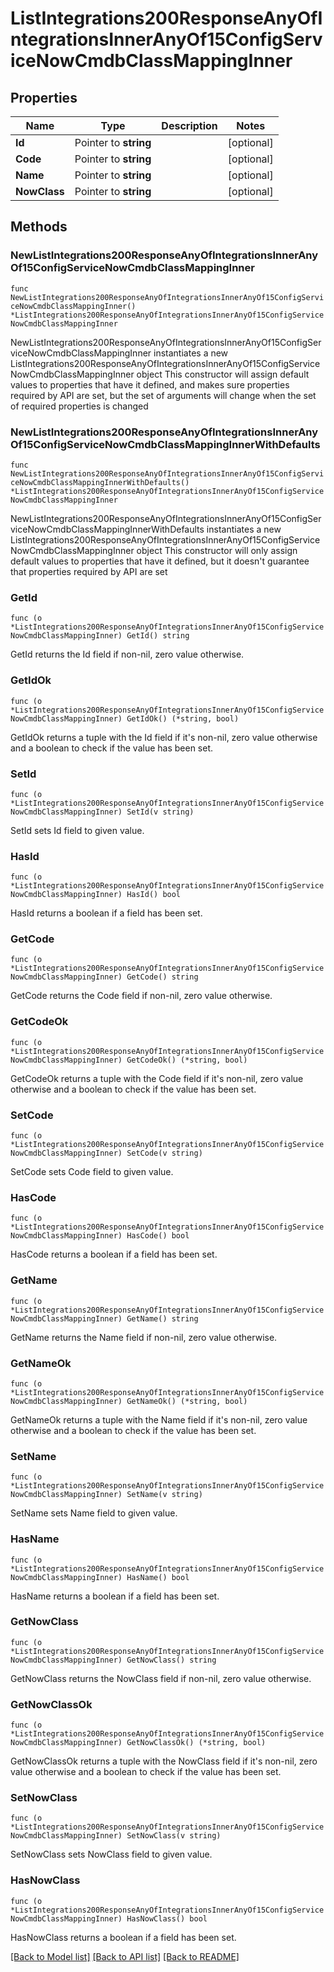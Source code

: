 # ListIntegrations200ResponseAnyOfIntegrationsInnerAnyOf15ConfigServiceNowCmdbClassMappingInner

## Properties

Name | Type | Description | Notes
------------ | ------------- | ------------- | -------------
**Id** | Pointer to **string** |  | [optional] 
**Code** | Pointer to **string** |  | [optional] 
**Name** | Pointer to **string** |  | [optional] 
**NowClass** | Pointer to **string** |  | [optional] 

## Methods

### NewListIntegrations200ResponseAnyOfIntegrationsInnerAnyOf15ConfigServiceNowCmdbClassMappingInner

`func NewListIntegrations200ResponseAnyOfIntegrationsInnerAnyOf15ConfigServiceNowCmdbClassMappingInner() *ListIntegrations200ResponseAnyOfIntegrationsInnerAnyOf15ConfigServiceNowCmdbClassMappingInner`

NewListIntegrations200ResponseAnyOfIntegrationsInnerAnyOf15ConfigServiceNowCmdbClassMappingInner instantiates a new ListIntegrations200ResponseAnyOfIntegrationsInnerAnyOf15ConfigServiceNowCmdbClassMappingInner object
This constructor will assign default values to properties that have it defined,
and makes sure properties required by API are set, but the set of arguments
will change when the set of required properties is changed

### NewListIntegrations200ResponseAnyOfIntegrationsInnerAnyOf15ConfigServiceNowCmdbClassMappingInnerWithDefaults

`func NewListIntegrations200ResponseAnyOfIntegrationsInnerAnyOf15ConfigServiceNowCmdbClassMappingInnerWithDefaults() *ListIntegrations200ResponseAnyOfIntegrationsInnerAnyOf15ConfigServiceNowCmdbClassMappingInner`

NewListIntegrations200ResponseAnyOfIntegrationsInnerAnyOf15ConfigServiceNowCmdbClassMappingInnerWithDefaults instantiates a new ListIntegrations200ResponseAnyOfIntegrationsInnerAnyOf15ConfigServiceNowCmdbClassMappingInner object
This constructor will only assign default values to properties that have it defined,
but it doesn't guarantee that properties required by API are set

### GetId

`func (o *ListIntegrations200ResponseAnyOfIntegrationsInnerAnyOf15ConfigServiceNowCmdbClassMappingInner) GetId() string`

GetId returns the Id field if non-nil, zero value otherwise.

### GetIdOk

`func (o *ListIntegrations200ResponseAnyOfIntegrationsInnerAnyOf15ConfigServiceNowCmdbClassMappingInner) GetIdOk() (*string, bool)`

GetIdOk returns a tuple with the Id field if it's non-nil, zero value otherwise
and a boolean to check if the value has been set.

### SetId

`func (o *ListIntegrations200ResponseAnyOfIntegrationsInnerAnyOf15ConfigServiceNowCmdbClassMappingInner) SetId(v string)`

SetId sets Id field to given value.

### HasId

`func (o *ListIntegrations200ResponseAnyOfIntegrationsInnerAnyOf15ConfigServiceNowCmdbClassMappingInner) HasId() bool`

HasId returns a boolean if a field has been set.

### GetCode

`func (o *ListIntegrations200ResponseAnyOfIntegrationsInnerAnyOf15ConfigServiceNowCmdbClassMappingInner) GetCode() string`

GetCode returns the Code field if non-nil, zero value otherwise.

### GetCodeOk

`func (o *ListIntegrations200ResponseAnyOfIntegrationsInnerAnyOf15ConfigServiceNowCmdbClassMappingInner) GetCodeOk() (*string, bool)`

GetCodeOk returns a tuple with the Code field if it's non-nil, zero value otherwise
and a boolean to check if the value has been set.

### SetCode

`func (o *ListIntegrations200ResponseAnyOfIntegrationsInnerAnyOf15ConfigServiceNowCmdbClassMappingInner) SetCode(v string)`

SetCode sets Code field to given value.

### HasCode

`func (o *ListIntegrations200ResponseAnyOfIntegrationsInnerAnyOf15ConfigServiceNowCmdbClassMappingInner) HasCode() bool`

HasCode returns a boolean if a field has been set.

### GetName

`func (o *ListIntegrations200ResponseAnyOfIntegrationsInnerAnyOf15ConfigServiceNowCmdbClassMappingInner) GetName() string`

GetName returns the Name field if non-nil, zero value otherwise.

### GetNameOk

`func (o *ListIntegrations200ResponseAnyOfIntegrationsInnerAnyOf15ConfigServiceNowCmdbClassMappingInner) GetNameOk() (*string, bool)`

GetNameOk returns a tuple with the Name field if it's non-nil, zero value otherwise
and a boolean to check if the value has been set.

### SetName

`func (o *ListIntegrations200ResponseAnyOfIntegrationsInnerAnyOf15ConfigServiceNowCmdbClassMappingInner) SetName(v string)`

SetName sets Name field to given value.

### HasName

`func (o *ListIntegrations200ResponseAnyOfIntegrationsInnerAnyOf15ConfigServiceNowCmdbClassMappingInner) HasName() bool`

HasName returns a boolean if a field has been set.

### GetNowClass

`func (o *ListIntegrations200ResponseAnyOfIntegrationsInnerAnyOf15ConfigServiceNowCmdbClassMappingInner) GetNowClass() string`

GetNowClass returns the NowClass field if non-nil, zero value otherwise.

### GetNowClassOk

`func (o *ListIntegrations200ResponseAnyOfIntegrationsInnerAnyOf15ConfigServiceNowCmdbClassMappingInner) GetNowClassOk() (*string, bool)`

GetNowClassOk returns a tuple with the NowClass field if it's non-nil, zero value otherwise
and a boolean to check if the value has been set.

### SetNowClass

`func (o *ListIntegrations200ResponseAnyOfIntegrationsInnerAnyOf15ConfigServiceNowCmdbClassMappingInner) SetNowClass(v string)`

SetNowClass sets NowClass field to given value.

### HasNowClass

`func (o *ListIntegrations200ResponseAnyOfIntegrationsInnerAnyOf15ConfigServiceNowCmdbClassMappingInner) HasNowClass() bool`

HasNowClass returns a boolean if a field has been set.


[[Back to Model list]](../README.md#documentation-for-models) [[Back to API list]](../README.md#documentation-for-api-endpoints) [[Back to README]](../README.md)


